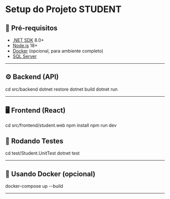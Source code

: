 # Setup do Projeto STUDENT

## 🧰 Pré-requisitos

- [.NET SDK](https://dotnet.microsoft.com/) 8.0+
- [Node.js](https://nodejs.org/) 18+
- [Docker](https://www.docker.com/) (opcional, para ambiente completo)
- [SQL Server](https://www.microsoft.com/en-us/sql-server/sql-server-downloads)

---

## ⚙️ Backend (API)

cd src/backend
dotnet restore
dotnet build
dotnet run

---

## 🖥️ Frontend (React)
cd src/frontend/student.web
npm install
npm run dev


## 🧪 Rodando Testes
cd test/Student.UnitTest
dotnet test

---

## 🐳 Usando Docker (opcional)
docker-compose up --build

---

